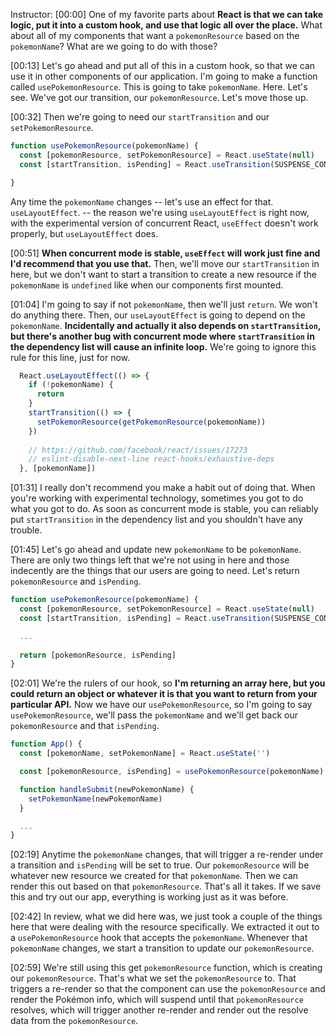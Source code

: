 Instructor: [00:00] One of my favorite parts about **React is that we can take logic, put it into a custom hook, and use that logic all over the place.** What about all of my components that want a `pokemonResource` based on the `pokemonName`? What are we going to do with those?

[00:13] Let's go ahead and put all of this in a custom hook, so that we can use it in other components of our application. I'm going to make a function called `usePokemonResource`. This is going to take `pokemonName`. Here. Let's see. We've got our transition, our `pokemonResource`. Let's move those up.

[00:32] Then we're going to need our `startTransition` and our `setPokemonResource`. 

```js
function usePokemonResource(pokemonName) {
  const [pokemonResource, setPokemonResource] = React.useState(null)
  const [startTransition, isPending] = React.useTransition(SUSPENSE_CONFIG)

}
```

Any time the `pokemonName` changes -- let's use an effect for that. `useLayoutEffect`. -- the reason we're using `useLayoutEffect` is right now, with the experimental version of concurrent React, `useEffect` doesn't work properly, but `useLayoutEffect` does.

[00:51] **When concurrent mode is stable, `useEffect` will work just fine and I'd recommend that you use that.** Then, we'll move our `startTransition` in here, but we don't want to start a transition to create a new resource if the `pokemonName` is `undefined` like when our components first mounted.

[01:04] I'm going to say if not `pokemonName`, then we'll just `return`. We won't do anything there. Then, our `useLayoutEffect` is going to depend on the `pokemonName`. **Incidentally and actually it also depends on `startTransition`, but there's another bug with concurrent mode where `startTransition` in the dependency list will cause an infinite loop.** We're going to ignore this rule for this line, just for now.

```js
  React.useLayoutEffect(() => {
    if (!pokemonName) {
      return
    }
    startTransition(() => {
      setPokemonResource(getPokemonResource(pokemonName))
    })
    
    // https://github.com/facebook/react/issues/17273
    // eslint-disable-next-line react-hooks/exhaustive-deps
  }, [pokemonName])
```

[01:31] I really don't recommend you make a habit out of doing that. When you're working with experimental technology, sometimes you got to do what you got to do. As soon as concurrent mode is stable, you can reliably put `startTransition` in the dependency list and you shouldn't have any trouble.

[01:45] Let's go ahead and update new `pokemonName` to be `pokemonName`. There are only two things left that we're not using in here and those indecently are the things that our users are going to need. Let's return `pokemonResource` and `isPending`.

```js
function usePokemonResource(pokemonName) {
  const [pokemonResource, setPokemonResource] = React.useState(null)
  const [startTransition, isPending] = React.useTransition(SUSPENSE_CONFIG)

  ...
  
  return [pokemonResource, isPending]
}
```

[02:01] We're the rulers of our hook, so **I'm returning an array here, but you could return an object or whatever it is that you want to return from your particular API.** Now we have our `usePokemonResource`, so I'm going to say `usePokemonResource`, we'll pass the `pokemonName` and we'll get back our `pokemonResource` and that `isPending`.

```js
function App() {
  const [pokemonName, setPokemonName] = React.useState('')

  const [pokemonResource, isPending] = usePokemonResource(pokemonName)

  function handleSubmit(newPokemonName) {
    setPokemonName(newPokemonName)
  }

  ...
}
```

[02:19] Anytime the `pokemonName` changes, that will trigger a re-render under a transition and `isPending` will be set to true. Our `pokemonResource` will be whatever new resource we created for that `pokemonName`. Then we can render this out based on that `pokemonResource`. That's all it takes. If we save this and try out our app, everything is working just as it was before.

[02:42] In review, what we did here was, we just took a couple of the things here that were dealing with the resource specifically. We extracted it out to a `usePokemonResource` hook that accepts the `pokemonName`. Whenever that `pokemonName` changes, we start a transition to update our `pokemonResource`.

[02:59] We're still using this get `pokemonResource` function, which is creating our `pokemonResource`. That's what we set the `pokemonResource` to. That triggers a re-render so that the component can use the `pokemonResource` and render the Pokémon info, which will suspend until that `pokemonResource` resolves, which will trigger another re-render and render out the resolve data from the `pokemonResource`.

